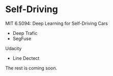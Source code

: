 # Self-Driving

MIT 6.S094: Deep Learning for Self-Driving Cars

- Deep Trafic
- SegFuse

Udacity
- Line Dectect

The rest is coming soon.
